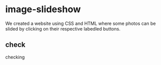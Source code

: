 # image-slideshow
We created a website using CSS and HTML where some photos can be slided by clicking on their respective labedled buttons.
## check
checking 
